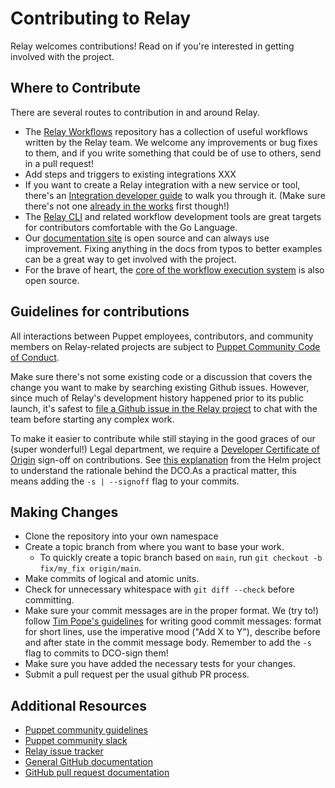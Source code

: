 # Contributing to Relay

Relay welcomes contributions! Read on if you're interested in getting involved with the project.

## Where to Contribute

There are several routes to contribution in and around Relay.

* The [Relay Workflows](https://github.com/puppetlabs/relay-workflows) repository has a collection of useful workflows written by the Relay team. We welcome any improvements or bug fixes to them, and if you write something that could be of use to others, send in a pull request! 
* Add steps and triggers to existing integrations XXX
* If you want to create a Relay integration with a new service or tool, there's an [Integration developer guide](https://relay.sh/docs/integrating-with-relay/) to walk you through it. (Make sure there's not one [already in the works](https://github.com/relay-integrations/) first though!)
* The [Relay CLI](https://github.com/puppetlabs/relay) and related workflow development tools are great targets for contributors comfortable with the Go Language.
* Our [documentation site](https://github.com/puppetlabs/relay-docs) is open source and can always use improvement. Fixing anything in the docs from typos to better examples can be a great way to get involved with the project.
* For the brave of heart, the [core of the workflow execution system](https://github.com/puppetlabs/relay-core) is also open source.

## Guidelines for contributions

All interactions between Puppet employees, contributors, and community members on Relay-related projects are subject to [Puppet Community Code of Conduct](https://puppet.com/community/community-guidelines/).

Make sure there's not some existing code or a discussion that covers the change you want to make by searching existing Github issues. However, since much of Relay's development history happened prior to its public launch,  it's safest to [file a Github issue in the Relay project](https://github.com/puppetlabs/relay/issues) to chat with the team before starting any complex work.

To make it easier to contribute while still staying in the good graces of our (super wonderful!) Legal department, we require a [Developer Certificate of Origin](https://developercertificate.org/) sign-off on contributions. See [this explanation](https://helm.sh/blog/helm-dco/) from the Helm project to understand the rationale behind the DCO.As a practical matter, this means adding the `-s | --signoff` flag to your commits.


## Making Changes

* Clone the repository into your own namespace
* Create a topic branch from where you want to base your work.
  * To quickly create a topic branch based on `main`, run `git checkout -b fix/my_fix origin/main`.
* Make commits of logical and atomic units.
* Check for unnecessary whitespace with `git diff --check` before committing. 
* Make sure your commit messages are in the proper format. We (try to!) follow [Tim Pope's guidelines](https://tbaggery.com/2008/04/19/a-note-about-git-commit-messages.html) for writing good commit messages: format for short lines, use the imperative mood ("Add X to Y"), describe before and after state in the commit message body. Remember to add the `-s` flag to commits to DCO-sign them!
* Make sure you have added the necessary tests for your changes.
* Submit a pull request per the usual github PR process.


## Additional Resources

* [Puppet community guidelines](https://puppet.com/community/community-guidelines)
* [Puppet community slack](https://slack.puppet.com)
* [Relay issue tracker](https://github.com/puppetlabs/relay/issues)
* [General GitHub documentation](https://help.github.com/)
* [GitHub pull request documentation](https://help.github.com/articles/creating-a-pull-request/)
